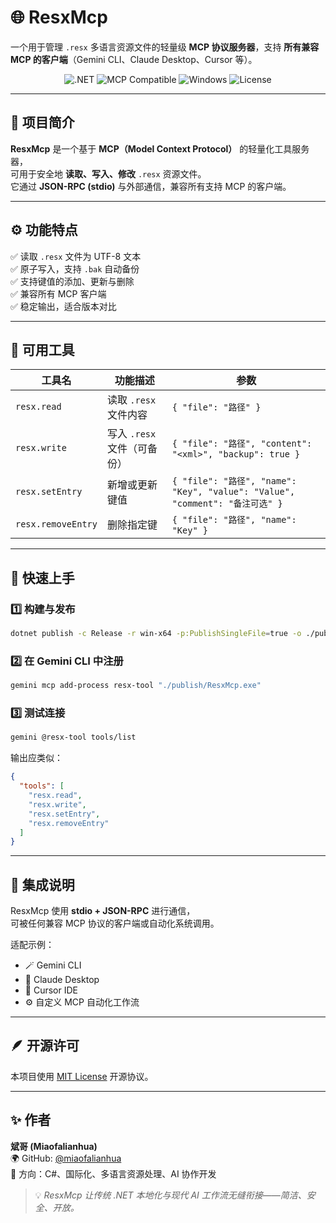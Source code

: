 # 🌐 ResxMcp

一个用于管理 `.resx` 多语言资源文件的轻量级 **MCP 协议服务器**，支持 **所有兼容 MCP 的客户端**（Gemini CLI、Claude Desktop、Cursor 等）。

<p align="center">
  <img src="https://img.shields.io/badge/.NET-8.0-blue?logo=dotnet&logoColor=white" alt=".NET" />
  <img src="https://img.shields.io/badge/MCP-Compatible-success?logo=protocols.io" alt="MCP Compatible" />
  <img src="https://img.shields.io/badge/Platform-Windows-green?logo=windows" alt="Windows" />
  <img src="https://img.shields.io/badge/License-MIT-yellow" alt="License" />
</p>

---

## 🧭 项目简介

**ResxMcp** 是一个基于 **MCP（Model Context Protocol）** 的轻量化工具服务器，  
可用于安全地 **读取、写入、修改** `.resx` 资源文件。  
它通过 **JSON-RPC (stdio)** 与外部通信，兼容所有支持 MCP 的客户端。

---

## ⚙️ 功能特点

✅ 读取 `.resx` 文件为 UTF-8 文本  
✅ 原子写入，支持 `.bak` 自动备份  
✅ 支持键值的添加、更新与删除  
✅ 兼容所有 MCP 客户端  
✅ 稳定输出，适合版本对比

---

## 🧰 可用工具

| 工具名 | 功能描述 | 参数 |
|--------|-----------|------|
| `resx.read` | 读取 `.resx` 文件内容 | `{ "file": "路径" }` |
| `resx.write` | 写入 `.resx` 文件（可备份） | `{ "file": "路径", "content": "<xml>", "backup": true }` |
| `resx.setEntry` | 新增或更新键值 | `{ "file": "路径", "name": "Key", "value": "Value", "comment": "备注可选" }` |
| `resx.removeEntry` | 删除指定键 | `{ "file": "路径", "name": "Key" }` |

---

## 🚀 快速上手

### 1️⃣ 构建与发布
```bash
dotnet publish -c Release -r win-x64 -p:PublishSingleFile=true -o ./publish
```

### 2️⃣ 在 Gemini CLI 中注册
```bash
gemini mcp add-process resx-tool "./publish/ResxMcp.exe"
```

### 3️⃣ 测试连接
```bash
gemini @resx-tool tools/list
```

输出应类似：
```json
{
  "tools": [
    "resx.read",
    "resx.write",
    "resx.setEntry",
    "resx.removeEntry"
  ]
}
```

---

## 🧩 集成说明

ResxMcp 使用 **stdio + JSON-RPC** 进行通信，  
可被任何兼容 MCP 协议的客户端或自动化系统调用。

适配示例：  
- 🪄 Gemini CLI  
- 🧠 Claude Desktop  
- 🧰 Cursor IDE  
- ⚙️ 自定义 MCP 自动化工作流

---

## 🪶 开源许可

本项目使用 [MIT License](LICENSE) 开源协议。

---

## ✨ 作者

**斌哥 (Miaofalianhua)**  
🌍 GitHub: [@miaofalianhua](https://github.com/miaofalianhua)  
💬 方向：C#、国际化、多语言资源处理、AI 协作开发  

> 💡 *ResxMcp 让传统 .NET 本地化与现代 AI 工作流无缝衔接——简洁、安全、开放。*
